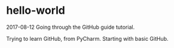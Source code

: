 # hello-world
2017-08-12 Going through the GitHub guide tutorial.

Trying to learn GitHub, from PyCharm. Starting with basic GitHub.

